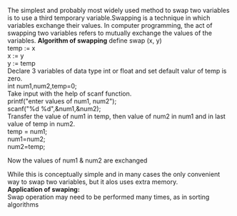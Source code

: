 The simplest and probably most widely used method to swap two variables is to use a third temporary variable.Swapping is a technique in which variables exchange their values. In computer programming, the act of swapping two variables refers to mutually exchange the values of the variables.
<b>Algorithm of swapping</b>
define swap (x, y)<br>
temp := x<br>
x := y<br>
y := temp<br>
Declare 3 variables of data type int or float and set default valur of temp is zero.<br>
int num1,num2,temp=0;<br>
Take input with the help of scanf function.<br>
printf("enter values of num1, num2");<br>
scanf("%d %d",&num1,&num2);<br>
Transfer the value of num1 in temp, then value of num2 in num1 and in last value of temp in num2.<br>
temp = num1;<br>
num1=num2;<br>
num2=temp;<br>

Now the values of num1 & num2 are exchanged

While this is conceptually simple and in many cases the only convenient way to swap two variables, but it alos uses extra memory.<br>
<b>Application of swaping:</b><br>
Swap operation may need to be performed many times, as in sorting algorithms
